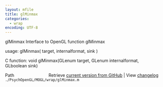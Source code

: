 ```yaml
---
layout: mfile
title: glMinmax
categories:
  - wrap
encoding: UTF-8
---
```


glMinmax  Interface to OpenGL function glMinmax  

usage:  glMinmax( target, internalformat, sink )  

C function:  void glMinmax(GLenum target, GLenum internalformat, GLboolean sink)  


<div class="code_header" style="text-align:right;">
  <span style="float:left;">Path&nbsp;&nbsp;</span> <span class="counter">Retrieve <a href=
  "https://raw.github.com/Psychtoolbox-3/Psychtoolbox-3/beta/./PsychOpenGL/MOGL/wrap/glMinmax.m">current version from GitHub</a> | View <a href=
  "https://github.com/Psychtoolbox-3/Psychtoolbox-3/commits/beta/./PsychOpenGL/MOGL/wrap/glMinmax.m">changelog</a></span>
</div>
<div class="code">
  <code>./PsychOpenGL/MOGL/wrap/glMinmax.m</code>
</div>
